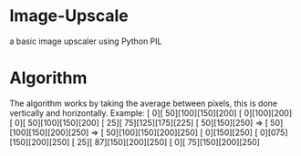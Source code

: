 # Image-Upscale
a basic image upscaler using Python PIL

# Algorithm
The algorithm works by taking the average between pixels, this is done vertically and horizontally.
Example:
                                                  [  0][ 50][100][150][200]
[  0][100][200]     [  0][ 50][100][150][200]     [ 25][ 75][125][175][225]
[ 50][150][250] =>  [ 50][100][150][200][250] =>  [ 50][100][150][200][250]
[  0][150][250]     [  0][075][150][200][250]     [ 25][ 87][150][200][250]
                                                  [  0][ 75][150][200][250]
                                                  
                                                  

